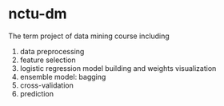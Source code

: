 # nctu-dm
The term project of data mining course including 
1. data preprocessing
2. feature selection
3. logistic regression model building and weights visualization
4. ensemble model: bagging
5. cross-validation
6. prediction
